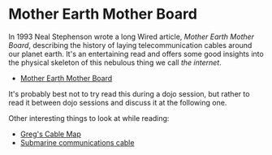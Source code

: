 Mother Earth Mother Board
=========================

In 1993 Neal Stephenson wrote a long Wired article, *Mother Earth
Mother Board*, describing the history of laying telecommunication
cables around our planet earth. It's an entertaining read and offers
some good insights into the physical skeleton of this nebulous thing
we call *the internet*.

* [Mother Earth Mother Board](http://archive.wired.com/wired/archive/4.12/ffglass_pr.html)

It's probably best not to try read this during a dojo session, but
rather to read it between dojo sessions and discuss it at the
following one.

Other interesting things to look at while reading:

* [Greg's Cable Map](http://www.cablemap.info/)
* [Submarine communications cable](https://en.wikipedia.org/wiki/Submarine_communications_cable)